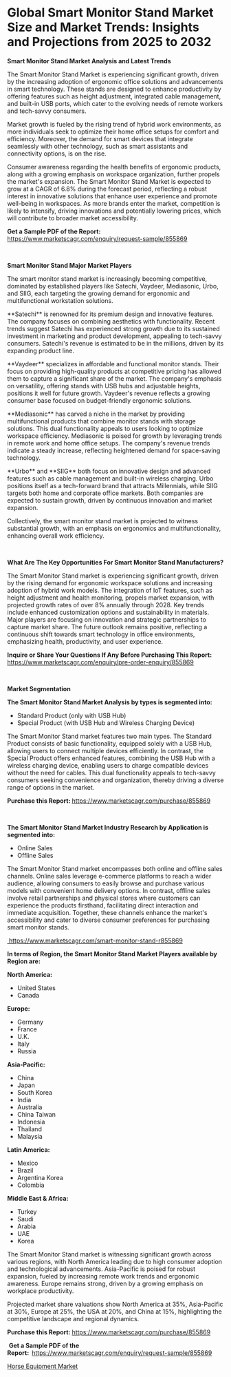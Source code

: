<p><h1>Global Smart Monitor Stand Market Size and Market Trends: Insights and Projections from 2025 to 2032</h1></p><p><strong>Smart Monitor Stand Market Analysis and Latest Trends</strong></p>
<p><p>The Smart Monitor Stand Market is experiencing significant growth, driven by the increasing adoption of ergonomic office solutions and advancements in smart technology. These stands are designed to enhance productivity by offering features such as height adjustment, integrated cable management, and built-in USB ports, which cater to the evolving needs of remote workers and tech-savvy consumers. </p><p>Market growth is fueled by the rising trend of hybrid work environments, as more individuals seek to optimize their home office setups for comfort and efficiency. Moreover, the demand for smart devices that integrate seamlessly with other technology, such as smart assistants and connectivity options, is on the rise. </p><p>Consumer awareness regarding the health benefits of ergonomic products, along with a growing emphasis on workspace organization, further propels the market's expansion. The Smart Monitor Stand Market is expected to grow at a CAGR of 6.8% during the forecast period, reflecting a robust interest in innovative solutions that enhance user experience and promote well-being in workspaces. As more brands enter the market, competition is likely to intensify, driving innovations and potentially lowering prices, which will contribute to broader market accessibility.</p></p>
<p><strong>Get a Sample PDF of the Report:&nbsp;</strong> <a href="https://www.marketscagr.com/enquiry/request-sample/855869?utm_campaign=2003&utm_medium=2&utm_source=Github&utm_content=ia&utm_term=08022025&utm_id=smart-monitor-stand">https://www.marketscagr.com/enquiry/request-sample/855869</a></p>
<p>&nbsp;</p>
<p><strong>Smart Monitor Stand Major Market Players</strong></p>
<p><p>The smart monitor stand market is increasingly becoming competitive, dominated by established players like Satechi, Vaydeer, Mediasonic, Urbo, and SIIG, each targeting the growing demand for ergonomic and multifunctional workstation solutions.</p><p>**Satechi** is renowned for its premium design and innovative features. The company focuses on combining aesthetics with functionality. Recent trends suggest Satechi has experienced strong growth due to its sustained investment in marketing and product development, appealing to tech-savvy consumers. Satechi's revenue is estimated to be in the millions, driven by its expanding product line.</p><p>**Vaydeer** specializes in affordable and functional monitor stands. Their focus on providing high-quality products at competitive pricing has allowed them to capture a significant share of the market. The company's emphasis on versatility, offering stands with USB hubs and adjustable heights, positions it well for future growth. Vaydeer's revenue reflects a growing consumer base focused on budget-friendly ergonomic solutions.</p><p>**Mediasonic** has carved a niche in the market by providing multifunctional products that combine monitor stands with storage solutions. This dual functionality appeals to users looking to optimize workspace efficiency. Mediasonic is poised for growth by leveraging trends in remote work and home office setups. The company's revenue trends indicate a steady increase, reflecting heightened demand for space-saving technology.</p><p>**Urbo** and **SIIG** both focus on innovative design and advanced features such as cable management and built-in wireless charging. Urbo positions itself as a tech-forward brand that attracts Millennials, while SIIG targets both home and corporate office markets. Both companies are expected to sustain growth, driven by continuous innovation and market expansion.</p><p>Collectively, the smart monitor stand market is projected to witness substantial growth, with an emphasis on ergonomics and multifunctionality, enhancing overall work efficiency.</p></p>
<p>&nbsp;</p>
<p><strong>What Are The Key Opportunities For Smart Monitor Stand Manufacturers?</strong></p>
<p><p>The Smart Monitor Stand market is experiencing significant growth, driven by the rising demand for ergonomic workspace solutions and increasing adoption of hybrid work models. The integration of IoT features, such as height adjustment and health monitoring, propels market expansion, with projected growth rates of over 8% annually through 2028. Key trends include enhanced customization options and sustainability in materials. Major players are focusing on innovation and strategic partnerships to capture market share. The future outlook remains positive, reflecting a continuous shift towards smart technology in office environments, emphasizing health, productivity, and user experience.</p></p>
<p><strong>Inquire or Share Your Questions If Any Before Purchasing This Report:</strong> <a href="https://www.marketscagr.com/enquiry/pre-order-enquiry/855869?utm_campaign=2003&utm_medium=2&utm_source=Github&utm_content=ia&utm_term=08022025&utm_id=smart-monitor-stand">https://www.marketscagr.com/enquiry/pre-order-enquiry/855869</a></p>
<p>&nbsp;</p>
<p><strong>Market Segmentation</strong></p>
<p><strong>The Smart Monitor Stand Market Analysis by types is segmented into:</strong></p>
<p><ul><li>Standard Product (only with USB Hub)</li><li>Special Product (with USB Hub and Wireless Charging Device)</li></ul></p>
<p><p>The Smart Monitor Stand market features two main types. The Standard Product consists of basic functionality, equipped solely with a USB Hub, allowing users to connect multiple devices efficiently. In contrast, the Special Product offers enhanced features, combining the USB Hub with a wireless charging device, enabling users to charge compatible devices without the need for cables. This dual functionality appeals to tech-savvy consumers seeking convenience and organization, thereby driving a diverse range of options in the market.</p></p>
<p><strong>Purchase this Report:&nbsp;</strong><a href="https://www.marketscagr.com/purchase/855869?utm_campaign=2003&utm_medium=2&utm_source=Github&utm_content=ia&utm_term=08022025&utm_id=smart-monitor-stand">https://www.marketscagr.com/purchase/855869</a></p>
<p>&nbsp;</p>
<p><strong>The Smart Monitor Stand Market Industry Research by Application is segmented into:</strong></p>
<p><ul><li>Online Sales</li><li>Offline Sales</li></ul></p>
<p><p>The Smart Monitor Stand market encompasses both online and offline sales channels. Online sales leverage e-commerce platforms to reach a wider audience, allowing consumers to easily browse and purchase various models with convenient home delivery options. In contrast, offline sales involve retail partnerships and physical stores where customers can experience the products firsthand, facilitating direct interaction and immediate acquisition. Together, these channels enhance the market's accessibility and cater to diverse consumer preferences for purchasing smart monitor stands.</p></p>
<p><a href="https://www.marketscagr.com/smart-monitor-stand-r855869?utm_campaign=2003&utm_medium=2&utm_source=Github&utm_content=ia&utm_term=08022025&utm_id=smart-monitor-stand">&nbsp;https://www.marketscagr.com/smart-monitor-stand-r855869</a></p>
<p><strong>In terms of Region, the Smart Monitor Stand Market Players available by Region are:</strong></p>
<p>
    <p> <strong> North America: </strong>
        <ul>
            <li>United States</li>
            <li>Canada</li>
        </ul>
        </p> 
    <p> <strong> Europe: </strong>
        <ul>
            <li>Germany</li>
            <li>France</li>
            <li>U.K.</li>
            <li>Italy</li>
            <li>Russia</li>
        </ul>
        </p> 
    <p> <strong> Asia-Pacific: </strong>
        <ul>
            <li>China</li>
            <li>Japan</li>
            <li>South Korea</li>
            <li>India</li>
            <li>Australia</li>
            <li>China Taiwan</li>
            <li>Indonesia</li>
            <li>Thailand</li>
            <li>Malaysia</li>
        </ul>
        </p> 
    <p> <strong> Latin America: </strong>
        <ul>
            <li>Mexico</li>
            <li>Brazil</li>
            <li>Argentina Korea</li>
            <li>Colombia</li>
        </ul>
        </p> 
    <p> <strong> Middle East & Africa: </strong>
        <ul>
            <li>Turkey</li>
            <li>Saudi</li>
            <li>Arabia</li>
            <li>UAE</li>
            <li>Korea</li>
        </ul>
    </p>
    </p>
<p><p>The Smart Monitor Stand market is witnessing significant growth across various regions, with North America leading due to high consumer adoption and technological advancements. Asia-Pacific is poised for robust expansion, fueled by increasing remote work trends and ergonomic awareness. Europe remains strong, driven by a growing emphasis on workplace productivity. </p><p>Projected market share valuations show North America at 35%, Asia-Pacific at 30%, Europe at 25%, the USA at 20%, and China at 15%, highlighting the competitive landscape and regional dynamics.</p></p>
<p><strong>Purchase this Report: </strong><a href="https://www.marketscagr.com/purchase/855869?utm_campaign=2003&utm_medium=2&utm_source=Github&utm_content=ia&utm_term=08022025&utm_id=smart-monitor-stand">https://www.marketscagr.com/purchase/855869</a></p>
<p>&nbsp;<strong>Get a Sample PDF of the Report:&nbsp;&nbsp;</strong><a href="https://www.marketscagr.com/enquiry/request-sample/855869?utm_campaign=2003&utm_medium=2&utm_source=Github&utm_content=ia&utm_term=08022025&utm_id=smart-monitor-stand">https://www.marketscagr.com/enquiry/request-sample/855869</a></p>
<p><strong></strong></p>
<p><p><a href="https://github.com/mauripalmi/Market-Research-Report-List-6/blob/main/horse-equipment-market.md?utm_campaign=2003&utm_medium=2&utm_source=Github&utm_content=ia&utm_term=08022025&utm_id=smart-monitor-stand">Horse Equipment Market</a></p></p>